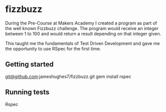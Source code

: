 # fizzbuzz

During the Pre-Course at Makers Academy I created a program as part of the well known Fizzbuzz challenge. The program would receive an integer between 1 to 100 and would return a result depending on that integer given.

This taught me the fundamentals of Test Driven Development and gave me the opportunity to use RSpec for the first time.


## Getting started ##

git@github.com:jameshughes7/fizzbuzz.git
gem install rspec


## Running tests

Rspec
